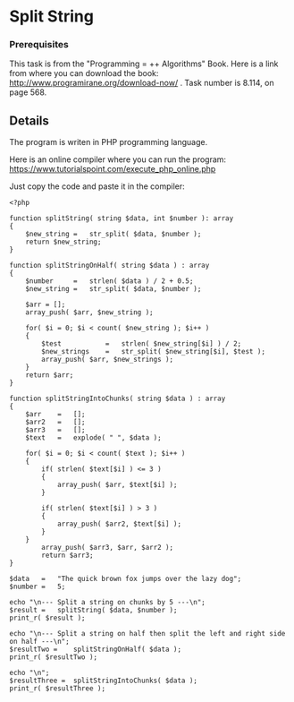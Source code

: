 #  Split String

### Prerequisites

This task is from the "Programming = ++ Algorithms" Book.
Here is a link from where you can download the book: http://www.programirane.org/download-now/ .
Task number is 8.114, on page 568.

## Details

The program is writen in PHP programming language.

Here is an online compiler where you can run the program: https://www.tutorialspoint.com/execute_php_online.php

Just copy the code and paste it in the compiler:
```
<?php

function splitString( string $data, int $number ): array
{
    $new_string =   str_split( $data, $number );
    return $new_string;    
}

function splitStringOnHalf( string $data ) : array
{
    $number     =   strlen( $data ) / 2 + 0.5;
    $new_string =   str_split( $data, $number );
    
    $arr = [];
    array_push( $arr, $new_string );
    
    for( $i = 0; $i < count( $new_string ); $i++ )
    {
        $test           =   strlen( $new_string[$i] ) / 2;
        $new_strings    =   str_split( $new_string[$i], $test );
        array_push( $arr, $new_strings );
    }
    return $arr;
}

function splitStringIntoChunks( string $data ) : array
{
    $arr    =   [];
    $arr2   =   [];
    $arr3   =   [];
    $text   =   explode( " ", $data );

    for( $i = 0; $i < count( $text ); $i++ )
    {
        if( strlen( $text[$i] ) <= 3 )
        {
            array_push( $arr, $text[$i] );
        }
        
        if( strlen( $text[$i] ) > 3 )
        {
            array_push( $arr2, $text[$i] );
        }
    }
        array_push( $arr3, $arr, $arr2 );
        return $arr3;
}

$data   =   "The quick brown fox jumps over the lazy dog";
$number =   5;

echo "\n--- Split a string on chunks by 5 ---\n";
$result =   splitString( $data, $number );
print_r( $result );

echo "\n--- Split a string on half then split the left and right side on half ---\n";
$resultTwo =    splitStringOnHalf( $data );
print_r( $resultTwo );

echo "\n";
$resultThree =  splitStringIntoChunks( $data );
print_r( $resultThree );

```